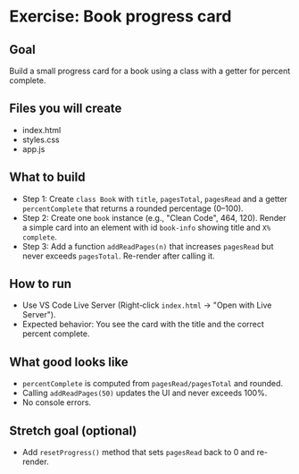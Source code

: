 # Exercise: Book progress card

## Goal

Build a small progress card for a book using a class with a getter for percent complete.

## Files you will create

- index.html
- styles.css
- app.js

## What to build

- Step 1: Create `class Book` with `title`, `pagesTotal`, `pagesRead` and a getter `percentComplete` that returns a rounded percentage (0–100).
- Step 2: Create one `book` instance (e.g., "Clean Code", 464, 120). Render a simple card into an element with id `book-info` showing title and `X% complete`.
- Step 3: Add a function `addReadPages(n)` that increases `pagesRead` but never exceeds `pagesTotal`. Re-render after calling it.

## How to run

- Use VS Code Live Server (Right‑click `index.html` → "Open with Live Server").
- Expected behavior: You see the card with the title and the correct percent complete.

## What good looks like

- `percentComplete` is computed from `pagesRead/pagesTotal` and rounded.
- Calling `addReadPages(50)` updates the UI and never exceeds 100%.
- No console errors.

## Stretch goal (optional)

- Add `resetProgress()` method that sets `pagesRead` back to 0 and re-render.
